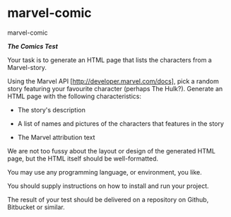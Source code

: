 # marvel-comic
marvel-comic

***The Comics Test***

Your task is to generate an HTML page that lists the characters from a Marvel-story.

Using the Marvel API [http://developer.marvel.com/docs], pick a random story featuring your favourite character (perhaps The Hulk?). Generate an HTML page with the following characteristics:

 * The story's description

 * A list of names and pictures of the characters that features in the story

 * The Marvel attribution text

We are not too fussy about the layout or design of the generated HTML page, but the HTML itself should be well-formatted.

You may use any programming language, or environment, you like.

You should supply instructions on how to install and run your project.

The result of your test should be delivered on a repository on Github, Bitbucket or similar.